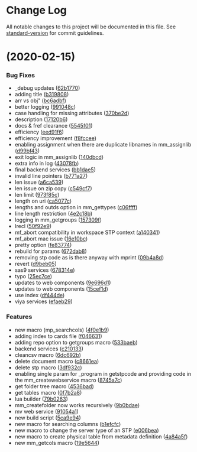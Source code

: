 # Change Log

All notable changes to this project will be documented in this file. See [standard-version](https://github.com/conventional-changelog/standard-version) for commit guidelines.

<a name=""></a>
#  (2020-02-15)


### Bug Fixes

* _debug updates ([62b1770](https://github.com/macropeople/macrocore/commit/62b1770))
* adding title ([b319808](https://github.com/macropeople/macrocore/commit/b319808))
* arr vs obj" ([bc6adbf](https://github.com/macropeople/macrocore/commit/bc6adbf))
* better logging ([991048c](https://github.com/macropeople/macrocore/commit/991048c))
* case handling for missing attributes ([370be2d](https://github.com/macropeople/macrocore/commit/370be2d))
* description ([17120b6](https://github.com/macropeople/macrocore/commit/17120b6))
* docs & fref clearance ([5545f01](https://github.com/macropeople/macrocore/commit/5545f01))
* efficiency ([eed91f6](https://github.com/macropeople/macrocore/commit/eed91f6))
* efficiency improvement ([f8fccee](https://github.com/macropeople/macrocore/commit/f8fccee))
* enabling assignment when there are duplicate libnames in mm_assignlib ([d99bf43](https://github.com/macropeople/macrocore/commit/d99bf43))
* exit logic in mm_assignlib ([140dbcd](https://github.com/macropeople/macrocore/commit/140dbcd))
* extra info in log ([43078fb](https://github.com/macropeople/macrocore/commit/43078fb))
* final backend services ([bb1dae5](https://github.com/macropeople/macrocore/commit/bb1dae5))
* invalid line pointers ([b771a27](https://github.com/macropeople/macrocore/commit/b771a27))
* len issue ([a6ca539](https://github.com/macropeople/macrocore/commit/a6ca539))
* len issue on zip copy ([c549cf7](https://github.com/macropeople/macrocore/commit/c549cf7))
* len limit ([973f85c](https://github.com/macropeople/macrocore/commit/973f85c))
* length on uri ([ca5077c](https://github.com/macropeople/macrocore/commit/ca5077c))
* lengths and outds option in mm_gettypes ([c06ffff](https://github.com/macropeople/macrocore/commit/c06ffff))
* line length restriction ([4e2c18b](https://github.com/macropeople/macrocore/commit/4e2c18b))
* logging in mm_getgroups ([157309f](https://github.com/macropeople/macrocore/commit/157309f))
* lrecl ([50f92e9](https://github.com/macropeople/macrocore/commit/50f92e9))
* mf_abort compatibility in workspace STP context ([a140341](https://github.com/macropeople/macrocore/commit/a140341))
* mf_abort mac issue ([16e10bc](https://github.com/macropeople/macrocore/commit/16e10bc))
* pretty option ([fe83774](https://github.com/macropeople/macrocore/commit/fe83774))
* rebuild for params ([672dab8](https://github.com/macropeople/macrocore/commit/672dab8))
* removing stp code as is there anyway with mprint ([09b4a8d](https://github.com/macropeople/macrocore/commit/09b4a8d))
* revert ([d9beb05](https://github.com/macropeople/macrocore/commit/d9beb05))
* sas9 services ([678314e](https://github.com/macropeople/macrocore/commit/678314e))
* typo ([25ec7ce](https://github.com/macropeople/macrocore/commit/25ec7ce))
* updates to web components ([9e696d1](https://github.com/macropeople/macrocore/commit/9e696d1))
* updates to web components ([15cef1d](https://github.com/macropeople/macrocore/commit/15cef1d))
* use index ([df444de](https://github.com/macropeople/macrocore/commit/df444de))
* viya services ([efaeb29](https://github.com/macropeople/macrocore/commit/efaeb29))


### Features

*  new macro (mp_searchcols) ([4f0e1b9](https://github.com/macropeople/macrocore/commit/4f0e1b9))
* adding index to cards file ([f046631](https://github.com/macropeople/macrocore/commit/f046631))
* adding repo option to getgroups macro ([533baeb](https://github.com/macropeople/macrocore/commit/533baeb))
* backend services ([c210133](https://github.com/macropeople/macrocore/commit/c210133))
* cleancsv macro ([6dc692b](https://github.com/macropeople/macrocore/commit/6dc692b))
* delete document macro ([c8661ea](https://github.com/macropeople/macrocore/commit/c8661ea))
* delete stp macro ([3df932c](https://github.com/macropeople/macrocore/commit/3df932c))
* enabling single param for _program in getstpcode and providing code in the mm_createwebservice macro ([8745a7c](https://github.com/macropeople/macrocore/commit/8745a7c))
* get folder tree macro ([4536bad](https://github.com/macropeople/macrocore/commit/4536bad))
* get tables macro ([0f7b2a8](https://github.com/macropeople/macrocore/commit/0f7b2a8))
* lua builder ([79b0263](https://github.com/macropeople/macrocore/commit/79b0263))
* mm_createfolder now works recursively ([9b0bdae](https://github.com/macropeople/macrocore/commit/9b0bdae))
* mv web service ([91054a1](https://github.com/macropeople/macrocore/commit/91054a1))
* new build script ([5ca9e94](https://github.com/macropeople/macrocore/commit/5ca9e94))
* new macro for searching columns ([b1efcfc](https://github.com/macropeople/macrocore/commit/b1efcfc))
* new macro to change the server type of an STP ([e006bea](https://github.com/macropeople/macrocore/commit/e006bea))
* new macro to create physical table from metadata definition ([4a84a5f](https://github.com/macropeople/macrocore/commit/4a84a5f))
* new mm_getcols macro ([19e5644](https://github.com/macropeople/macrocore/commit/19e5644))
